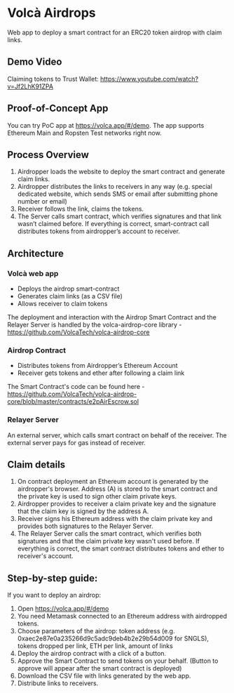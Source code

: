 # Volcà Airdrops
Web app to deploy a smart contract for an ERC20 token airdrop with claim links.


## Demo Video
Claiming tokens to Trust Wallet: https://www.youtube.com/watch?v=Jf2LhK91ZPA

## Proof-of-Concept App
You can try PoC app at https://volca.app/#/demo. The app supports Ethereum Main and Ropsten Test networks right now.


## Process Overview

1. Airdropper loads the website to deploy the smart contract and generate claim links.  
2. Airdropper distributes the links to receivers in any way (e.g. special dedicated website, which sends SMS or email after submitting phone number or email)  
3. Receiver follows the link, claims the tokens.  
4. The Server calls smart contract, which verifies signatures and that link wasn’t claimed before. If everything is correct, smart-contract call distributes tokens from airdropper’s account to receiver.  


## Architecture

### Volcà web app
 - Deploys the airdrop smart-contract
 - Generates claim links (as a CSV file)  
 - Allows receiver to claim tokens 

The deployment and interaction with the Airdrop Smart Contract and the Relayer Server is handled by the volca-airdrop-core library - https://github.com/VolcaTech/volca-airdrop-core

### Airdrop Contract  
 - Distributes tokens from Airdropper’s Ethereum Account  
 - Receiver gets tokens and ether after following a claim link  

The Smart Contract's code can be found here - https://github.com/VolcaTech/volca-airdrop-core/blob/master/contracts/e2pAirEscrow.sol

### Relayer Server
An external server, which calls smart contract on behalf of the receiver. The external server pays for gas instead of receiver.

## Claim details

1. On contract deployment an Ethereum account is generated by the airdropper's browser. Address (A) is stored to the smart contract and the private key is used to sign other claim private keys.  
2. Airdropper provides to receiver a claim private key and the signature that the claim key is signed by the address A.
3. Receiver signs his Ethereum address with the claim private key and provides both signatures to the Relayer Server. 
4. The Relayer Server calls the smart contract, which verifies both signatures and that the claim private key wasn't used before. 
If everything is correct, the smart contract distributes tokens and ether to receiver's account. 


## Step-by-step guide:

If you want to deploy an airdrop:  

1. Open https://volca.app/#/demo
2. You need Metamask connected to an Ethereum address with airdropped tokens.
3. Choose parameters of the airdrop: token address (e.g. 0xaec2e87e0a235266d9c5adc9deb4b2e29b54d009 for SNGLS), tokens dropped per link, ETH per link, amount of links
4. Deploy the airdrop contract with a click of a button.
5. Approve the Smart Contract to send tokens on your behalf. (Button to approve will appear after the smart contract is deployed)
6. Download the CSV file with links generated by the web app.
7. Distribute links to receivers.
